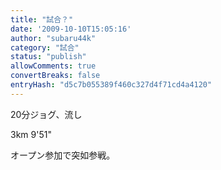 ```yaml
---
title: "試合？"
date: '2009-10-10T15:05:16'
author: "subaru44k"
category: "試合"
status: "publish"
allowComments: true
convertBreaks: false
entryHash: "d5c7b055389f460c327d4f71cd4a4120"
---
```

20分ジョグ、流し

3km
9'51"

オープン参加で突如参戦。
